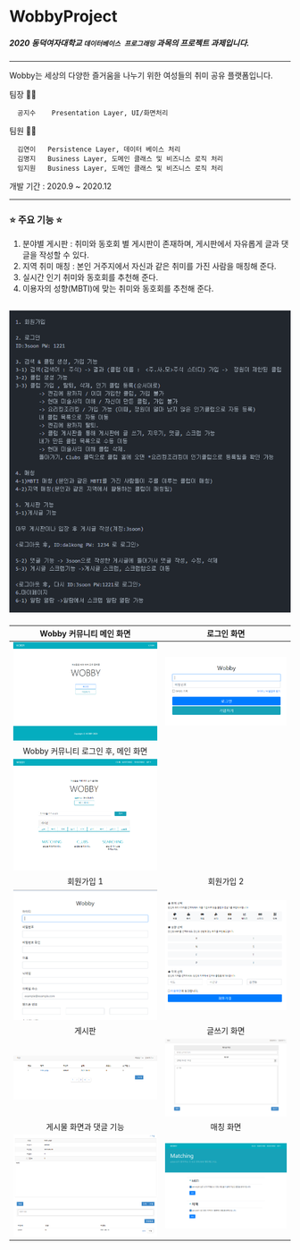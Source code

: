 # WobbyProject

##### 2020 동덕여자대학교 `데이터베이스 프로그래밍` 과목의 프로젝트 과제입니다. 
       
---------------------------------------------    

 Wobby는 세상의 다양한 즐거움을 나누기 위한 여성들의 취미 공유 플랫폼입니다.   
 
 팀장 👩‍🎓    
 
      공지수    Presentation Layer, UI/화면처리
 
 팀원 👨‍💻    
            
            
      김연이   Persistence Layer, 데이터 베이스 처리    
      김명지   Business Layer, 도메인 클래스 및 비즈니스 로직 처리    
      임지원   Business Layer, 도메인 클래스 및 비즈니스 로직 처리
          
 
 개발 기간 : 2020.9 ~ 2020.12    
 
 --------------------------------------------          
 
### ⭐ 주요 기능 ⭐         
1. 분야별 게시판 : 취미와 동호회 별 게시판이 존재하며, 게시판에서 자유롭게 글과 댓글을 작성할 수 있다.
2. 지역 취미 매칭 : 본인 거주지에서 자신과 같은 취미를 가진 사람을 매칭해 준다.    
3. 실시간 인기 취미와 동호회를 추천해 준다.
4. 이용자의 성향(MBTI)에 맞는 취미와 동호회를 추천해 준다.

![image](/wobbyDBPProject/image/logic.PNG)
--------------------------------            


Wobby 커뮤니티 메인 화면    |  로그인 화면
:-------------------------:|:-------------------------:
<img src="/wobbyDBPProject/image/wobby-main.PNG"> |<img src="/wobbyDBPProject/image/wobby-login.PNG">
Wobby 커뮤니티 로그인 후, 메인 화면  | 
<img src="/wobbyDBPProject/image/wobby-afterlogin.PNG">|
회원가입 1   | 회원가입 2
<img src="/wobbyDBPProject/image/wobby-regi1.PNG">| <img src="/wobbyDBPProject/image/wobby-regi2.PNG" height="100%">
게시판   | 글쓰기 화면
<img src="/wobbyDBPProject/image/wobby-board-main.PNG">| <img src="/wobbyDBPProject/image/wobby-board.PNG">
게시물 화면과 댓글 기능   | 매칭 화면
<img src="/wobbyDBPProject/image/wobby-writecomment.PNG">| <img src="/wobbyDBPProject/image/wobby-match.PNG">
